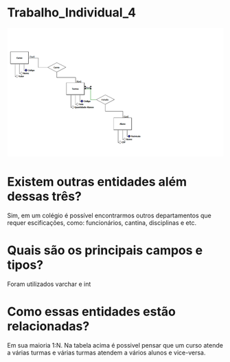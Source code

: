 # Trabalho_Individual_4
 <img width="600px" height="300px" src="./trabalho4/PrintTI4.png">
<h1>Existem outras entidades além dessas três?</h1>
<p>Sim, em um colégio é possível encontrarmos outros departamentos que requer escificações, como: funcionários, cantina, disciplinas e etc.</p>

<h1>Quais são os principais campos e tipos?</h1>
<p>Foram utilizados varchar e int</p>

<h1>Como essas entidades estão relacionadas?</h1>
<p> Em sua maioria 1:N. Na tabela acima é possivel pensar que um curso atende a várias turmas e várias turmas atendem a vários alunos e vice-versa.</p>
